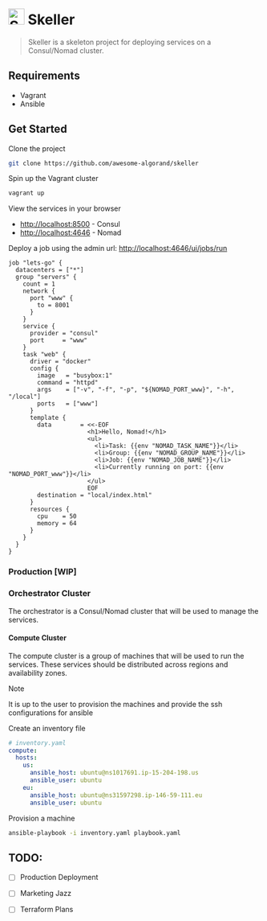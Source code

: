 # <img src="https://skeller.pages.dev/skelly-64.png" width="32" alt="Skelly Logo"> Skeller
> Skeller is a skeleton project for deploying services on a Consul/Nomad cluster.

## Requirements

- Vagrant
- Ansible

## Get Started

Clone the project

```bash
git clone https://github.com/awesome-algorand/skeller
```

Spin up the Vagrant cluster

```bash
vagrant up
```

View the services in your browser

- [http://localhost:8500](http://localhost:8500) - Consul
- [http://localhost:4646](http://localhost:4646) - Nomad

Deploy a job using the admin url: [http://localhost:4646/ui/jobs/run](http://localhost:4646/ui/jobs/run)

```hcl
job "lets-go" {
  datacenters = ["*"]
  group "servers" {
    count = 1
    network {
      port "www" {
        to = 8001
      }
    }
    service {
      provider = "consul"
      port     = "www"
    }
    task "web" {
      driver = "docker"
      config {
        image   = "busybox:1"
        command = "httpd"
        args    = ["-v", "-f", "-p", "${NOMAD_PORT_www}", "-h", "/local"]
        ports   = ["www"]
      }
      template {
        data        = <<-EOF
                      <h1>Hello, Nomad!</h1>
                      <ul>
                        <li>Task: {{env "NOMAD_TASK_NAME"}}</li>
                        <li>Group: {{env "NOMAD_GROUP_NAME"}}</li>
                        <li>Job: {{env "NOMAD_JOB_NAME"}}</li>
                        <li>Currently running on port: {{env "NOMAD_PORT_www"}}</li>
                      </ul>
                      EOF
        destination = "local/index.html"
      }
      resources {
        cpu    = 50
        memory = 64
      }
    }
  }
}
```

### Production [WIP]

### Orchestrator Cluster

The orchestrator is a Consul/Nomad cluster that will be used to manage the services.


#### Compute Cluster

The compute cluster is a group of machines that will be used to run the services.
These services should be distributed across regions and availability zones.

> [!NOTE]
> It is up to the user to provision the machines and provide the ssh configurations for ansible

Create an inventory file

```yaml
# inventory.yaml
compute:
  hosts:
    us:
      ansible_host: ubuntu@ns1017691.ip-15-204-198.us
      ansible_user: ubuntu
    eu:
      ansible_host: ubuntu@ns31597298.ip-146-59-111.eu
      ansible_user: ubuntu
```

Provision a machine

```bash
ansible-playbook -i inventory.yaml playbook.yaml 
```

## TODO:

- [ ] Production Deployment
- [ ] Marketing Jazz
- [ ] Terraform Plans


